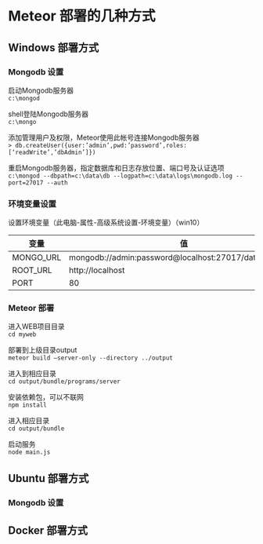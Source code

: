 # Meteor 部署的几种方式

## Windows 部署方式
### Mongodb 设置
启动Mongodb服务器<br>
```c:\mongod```<br>

shell登陆Mongodb服务器<br>
```c:\mongo```<br>

添加管理用户及权限，Meteor使用此帐号连接Mongodb服务器<br>
```> db.createUser({user:’admin’,pwd:’password’,roles:[‘readWrite’,’dbAdmin’]})```

重启Mongodb服务器，指定数据库和日志存放位置、端口号及认证选项<br>
```c:\mongod --dbpath=c:\data\db --logpath=c:\data\logs\mongodb.log --port=27017 --auth```

### 环境变量设置

设置环境变量（此电脑-属性-高级系统设置-环境变量）（win10）

变量 | 值
--|--
MONGO_URL | mongodb://admin:password@localhost:27017/databasename
ROOT_URL | http://localhost
PORT | 80

### Meteor 部署

进入WEB项目目录<br>
```cd myweb```

部署到上级目录output<br>
```meteor build –server-only --directory ../output```

进入到相应目录<br>
```cd output/bundle/programs/server```

安装依赖包，可以不联网<br>
```npm install```

进入相应目录<br>
```cd output/bundle```

启动服务<br>
```node main.js```

## Ubuntu 部署方式
### Mongodb 设置

## Docker 部署方式
